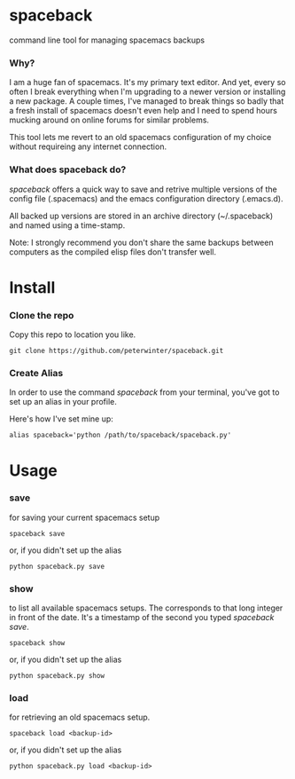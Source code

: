 # spaceback
command line tool for managing spacemacs backups


### Why?

I am a huge fan of spacemacs. It's my primary text editor.
And yet, every so often I break everything when I'm upgrading
to a newer version or installing a new package. A couple times, I've managed 
to break things so badly that a fresh install of spacemacs doesn't even help and I need to spend
hours mucking around on online forums for similar problems.

This tool lets me revert to an old spacemacs configuration of my choice without requireing any internet connection.

### What does spaceback do?

*spaceback* offers a quick way to save and retrive multiple versions of the config file (.spacemacs) and
the emacs configuration directory (.emacs.d).

All backed up versions are stored in an archive directory (~/.spaceback) and named using a time-stamp.

Note: I strongly recommend you don't share the same backups between computers as the compiled elisp files don't
transfer well.

# Install

### Clone the repo
Copy this repo to location you like.

```
git clone https://github.com/peterwinter/spaceback.git
```

### Create Alias

In order to use the command *spaceback* from your terminal, you've got to
set up an alias in your profile.

Here's how I've set mine up:

```
alias spaceback='python /path/to/spaceback/spaceback.py'
```


# Usage

### save
for saving your current spacemacs setup
```
spaceback save
```

or, if you didn't set up the alias
```
python spaceback.py save
```

### show
to list all available spacemacs setups. The <backup-id> corresponds to that long 
integer in front of the date. It's a timestamp of the second you typed *spaceback save*.
```
spaceback show
```

or, if you didn't set up the alias
```
python spaceback.py show
```

### load
for retrieving an old spacemacs setup. 
```
spaceback load <backup-id>
```

or, if you didn't set up the alias
```
python spaceback.py load <backup-id>
```

